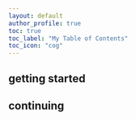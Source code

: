 ```yaml
---
layout: default
author_profile: true
toc: true
toc_label: "My Table of Contents"
toc_icon: "cog"
---
```


## getting started

## continuing

